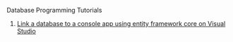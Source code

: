 Database Programming Tutorials

1. [Link a database to a console app using entity framework core on Visual Studio](efcore-code-first-vs.md)
